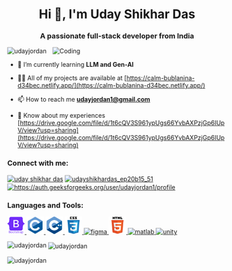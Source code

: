 <h1 align="center">Hi 👋, I'm Uday Shikhar Das</h1>
<h3 align="center">A passionate full-stack developer from India</h3>
<img align="right" alt="Coding" width="400" src="https://www.lambdatest.com/resources/images/news24.gif">

<p align="left"> <img src="https://komarev.com/ghpvc/?username=udayjordan&label=Profile%20views&color=0e75b6&style=flat" alt="udayjordan" /> </p>

- 🌱 I’m currently learning **LLM and Gen-AI**

- 👨‍💻 All of my projects are available at [https://calm-bublanina-d34bec.netlify.app/](https://calm-bublanina-d34bec.netlify.app/)

- 📫 How to reach me **udayjordan1@gmail.com**

- 📄 Know about my experiences [https://drive.google.com/file/d/1t6cQV3S961ypUgs66YvbAXPzjGp6IUpV/view?usp=sharing](https://drive.google.com/file/d/1t6cQV3S961ypUgs66YvbAXPzjGp6IUpV/view?usp=sharing)

<h3 align="left">Connect with me:</h3>
<p align="left">
<a href="https://linkedin.com/in/uday shikhar das" target="blank"><img align="center" src="https://raw.githubusercontent.com/rahuldkjain/github-profile-readme-generator/master/src/images/icons/Social/linked-in-alt.svg" alt="uday shikhar das" height="30" width="40" /></a>
<a href="https://www.leetcode.com/udayshikhardas_ep20b15_51" target="blank"><img align="center" src="https://raw.githubusercontent.com/rahuldkjain/github-profile-readme-generator/master/src/images/icons/Social/leet-code.svg" alt="udayshikhardas_ep20b15_51" height="30" width="40" /></a>
<a href="https://auth.geeksforgeeks.org/user/https://auth.geeksforgeeks.org/user/udayjordan1/profile" target="blank"><img align="center" src="https://raw.githubusercontent.com/rahuldkjain/github-profile-readme-generator/master/src/images/icons/Social/geeks-for-geeks.svg" alt="https://auth.geeksforgeeks.org/user/udayjordan1/profile" height="30" width="40" /></a>
</p>

<h3 align="left">Languages and Tools:</h3>
<p align="left"> <a href="https://getbootstrap.com" target="_blank" rel="noreferrer"> <img src="https://raw.githubusercontent.com/devicons/devicon/master/icons/bootstrap/bootstrap-plain-wordmark.svg" alt="bootstrap" width="40" height="40"/> </a> <a href="https://www.cprogramming.com/" target="_blank" rel="noreferrer"> <img src="https://raw.githubusercontent.com/devicons/devicon/master/icons/c/c-original.svg" alt="c" width="40" height="40"/> </a> <a href="https://www.w3schools.com/cpp/" target="_blank" rel="noreferrer"> <img src="https://raw.githubusercontent.com/devicons/devicon/master/icons/cplusplus/cplusplus-original.svg" alt="cplusplus" width="40" height="40"/> </a> <a href="https://www.w3schools.com/css/" target="_blank" rel="noreferrer"> <img src="https://raw.githubusercontent.com/devicons/devicon/master/icons/css3/css3-original-wordmark.svg" alt="css3" width="40" height="40"/> </a> <a href="https://www.figma.com/" target="_blank" rel="noreferrer"> <img src="https://www.vectorlogo.zone/logos/figma/figma-icon.svg" alt="figma" width="40" height="40"/> </a> <a href="https://www.w3.org/html/" target="_blank" rel="noreferrer"> <img src="https://raw.githubusercontent.com/devicons/devicon/master/icons/html5/html5-original-wordmark.svg" alt="html5" width="40" height="40"/> </a> <a href="https://www.mathworks.com/" target="_blank" rel="noreferrer"> <img src="https://upload.wikimedia.org/wikipedia/commons/2/21/Matlab_Logo.png" alt="matlab" width="40" height="40"/> </a> <a href="https://unity.com/" target="_blank" rel="noreferrer"> <img src="https://www.vectorlogo.zone/logos/unity3d/unity3d-icon.svg" alt="unity" width="40" height="40"/> </a> </p>

<p><img align="left" src="https://github-readme-stats.vercel.app/api/top-langs?username=udayjordan&show_icons=true&locale=en&layout=compact" alt="udayjordan" /></p>

<p>&nbsp;<img align="center" src="https://github-readme-stats.vercel.app/api?username=udayjordan&show_icons=true&locale=en" alt="udayjordan" /></p>

<p><img align="center" src="https://github-readme-streak-stats.herokuapp.com/?user=udayjordan&" alt="udayjordan" /></p>
